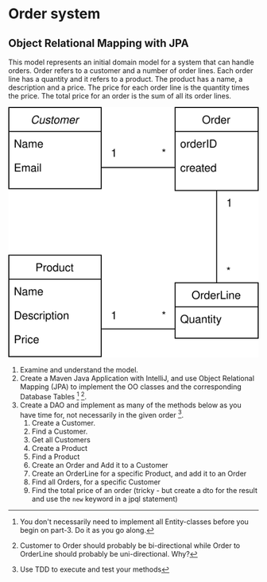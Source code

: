 # Order system

## Object Relational Mapping with JPA

This model represents an initial domain model for a system that can
handle orders. Order refers to a customer and a number of order lines.
Each order line has a quantity and it refers to a product.
The product has a name, a description and a price. 
The price for each order line is the quantity times the price.
The total price for an order is the sum of all its order lines.

![Domain model](../../jpa_part1/images/JPA_Order_Exercise_Domain.svg)

1. Examine and understand the model.
2. Create a Maven Java Application with IntelliJ, and use Object Relational Mapping (JPA) to implement the OO classes and the corresponding Database Tables [^1] [^2].
3. Create a DAO and implement as many of the methods below as you have time for, not necessarily in the given order [^3].
    1. Create a Customer.
    2. Find a Customer.
    3. Get all Customers
    4. Create a Product
    5. Find a Product
    6. Create an Order and Add it to a Customer
    7. Create an OrderLine for a specific Product, and add it to an Order
    8. Find all Orders, for a specific Customer
    9. Find the total price of an order (tricky - but create a dto for the result and use the `new` keyword in a jpql statement)

[^1]: You don't necessarily need to implement all Entity-classes
before you begin on part-3. Do it as you go along.
[^2]: Customer to Order should probably be bi-directional while
Order to OrderLine should probably be uni-directional. Why?
[^3]: Use TDD to execute and test your methods
